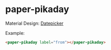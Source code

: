 paper-pikaday
=========

Material Design: <a href="http://www.google.com/design/spec/components/buttons.html">Datepicker</a>

Example:

```html
<paper-pikaday label="from"></paper-pikaday>
```
